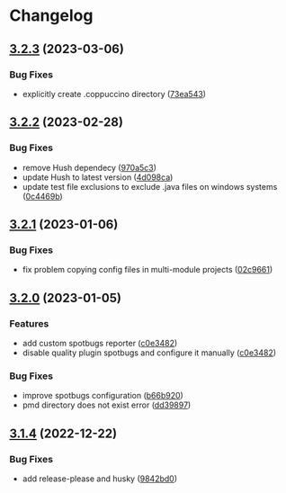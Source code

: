 # Changelog

## [3.2.3](https://github.com/mxenabled/coppuccino/compare/3.2.2...3.2.3) (2023-03-06)


### Bug Fixes

* explicitly create .coppuccino directory ([73ea543](https://github.com/mxenabled/coppuccino/commit/73ea5437bbe7e4aa6a2f7b53cbaaf713f1a1cef6))

## [3.2.2](https://github.com/mxenabled/coppuccino/compare/3.2.1...3.2.2) (2023-02-28)


### Bug Fixes

* remove Hush dependecy ([970a5c3](https://github.com/mxenabled/coppuccino/commit/970a5c3d7c4ae61af8845f1491f400fd429aed44))
* update Hush to latest version ([4d098ca](https://github.com/mxenabled/coppuccino/commit/4d098ca58a212d4d765b0a0f977b693e693ae5df))
* update test file exclusions to exclude .java files on windows systems ([0c4469b](https://github.com/mxenabled/coppuccino/commit/0c4469b92f3379ce409b293e76f853188c61b5dd))

## [3.2.1](https://github.com/mxenabled/coppuccino/compare/3.2.0...3.2.1) (2023-01-06)


### Bug Fixes

* fix problem copying config files in multi-module projects ([02c9661](https://github.com/mxenabled/coppuccino/commit/02c96618a4b2069ecf168a4dbec2b53b797f56a7))

## [3.2.0](https://github.com/mxenabled/coppuccino/compare/3.1.4...3.2.0) (2023-01-05)


### Features

* add custom spotbugs reporter ([c0e3482](https://github.com/mxenabled/coppuccino/commit/c0e34827c09cdb1aa710f49ba727226079453778))
* disable quality plugin spotbugs and configure it manually ([c0e3482](https://github.com/mxenabled/coppuccino/commit/c0e34827c09cdb1aa710f49ba727226079453778))


### Bug Fixes

* improve spotbugs configuration ([b66b920](https://github.com/mxenabled/coppuccino/commit/b66b920079c4675f4aacec64a71411b8a4dfecee))
* pmd directory does not exist error ([dd39897](https://github.com/mxenabled/coppuccino/commit/dd39897e3db4e8e2dfc62b23f4784f5dd4d88616))

## [3.1.4](https://github.com/mxenabled/coppuccino/compare/3.1.3...3.1.4) (2022-12-22)


### Bug Fixes

* add release-please and husky ([9842bd0](https://github.com/mxenabled/coppuccino/commit/9842bd0865ab83bd551a98f7fa5fd542b68e4424))
